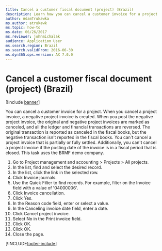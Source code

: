 ```yaml
---
title: Cancel a customer fiscal document (project) (Brazil)
description: Learn how you can cancel a customer invoice for a project or fiscal document, including a step-by-step process using the BRMF demo company.
author: AdamTrukawka
ms.author: atrukawk
ms.topic: how-to
ms.date: 06/26/2017
ms.reviewer: johnmichalak
audience: Application User
ms.search.region: Brazil
ms.search.validFrom: 2016-06-30
ms.dyn365.ops.version: AX 7.0.0
---
```


# Cancel a customer fiscal document (project) (Brazil)

[!include [banner](../../includes/banner.md)]

You can cancel a customer invoice for a project. When you cancel a project invoice, a negative project invoice is created. When you post the negative project invoice, the original and negative project invoices are marked as canceled, and all the ledger and financial transactions are reversed. The original transaction is reported as canceled in the fiscal books, but the negative transaction isn't reported in the fiscal books. You can't cancel a project invoice that is partially or fully settled. Additionally, you can't cancel a project invoice if the posting date of the invoice is in a fiscal period that is closed. This task uses the BRMF demo company.

1. Go to Project management and accounting > Projects > All projects.
2. In the list, find and select the desired record.
3. In the list, click the link in the selected row.
4. Click Invoice journals.
5. Use the Quick Filter to find records. For example, filter on the Invoice field with a value of '04000006'.
6. Click Invoice cancellation.
7. Click Yes.
8. In the Reason code field, enter or select a value.
9. In the Canceling invoice date field, enter a date.
10. Click Cancel project invoice.
11. Select No in the Print invoice field.
12. Click OK.
13. Click OK.
14. Close the page.



[!INCLUDE[footer-include](../../../includes/footer-banner.md)]
